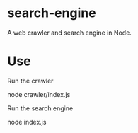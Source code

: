 # search-engine
A web crawler and search engine in Node.
# Use
Run the crawler

  node crawler/index.js
  
  

Run the search engine
  
  
  node index.js
  
